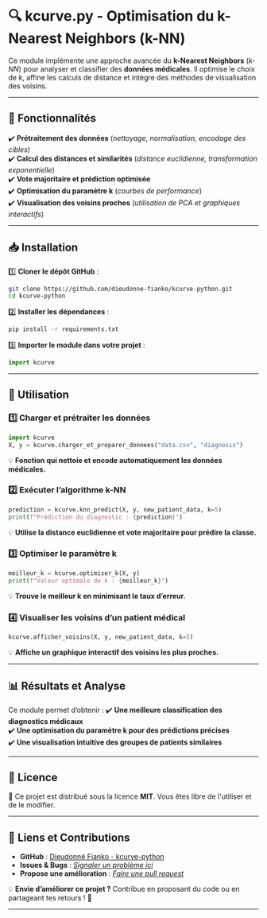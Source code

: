 
# **🔍 kcurve.py - Optimisation du k-Nearest Neighbors (k-NN)**  
Ce module implémente une approche avancée du **k-Nearest Neighbors** (_k-NN_) pour analyser et classifier des **données médicales**. Il optimise le choix de _k_, affine les calculs de distance et intègre des méthodes de visualisation des voisins.

---

## **📌 Fonctionnalités**
✔️ **Prétraitement des données** (_nettoyage, normalisation, encodage des cibles_)  
✔️ **Calcul des distances et similarités** (_distance euclidienne, transformation exponentielle_)  
✔️ **Vote majoritaire et prédiction optimisée**  
✔️ **Optimisation du paramètre k** (_courbes de performance_)  
✔️ **Visualisation des voisins proches** (_utilisation de PCA et graphiques interactifs_)  

---

## **📥 Installation**
1️⃣ **Cloner le dépôt GitHub** :
```bash
git clone https://github.com/dieudonne-fianko/kcurve-python.git
cd kcurve-python
```
2️⃣ **Installer les dépendances** :
```bash
pip install -r requirements.txt
```
3️⃣ **Importer le module dans votre projet** :
```python
import kcurve
```

---

## **🚀 Utilisation**
### **1️⃣ Charger et prétraiter les données**
```python
import kcurve
X, y = kcurve.charger_et_preparer_donnees("data.csv", "diagnosis")
```
💡 **Fonction qui nettoie et encode automatiquement les données médicales.**

### **2️⃣ Exécuter l’algorithme k-NN**
```python
prediction = kcurve.knn_predict(X, y, new_patient_data, k=5)
print(f"Prédiction du diagnostic : {prediction}")
```
💡 **Utilise la distance euclidienne et vote majoritaire pour prédire la classe.**

### **3️⃣ Optimiser le paramètre k**
```python
meilleur_k = kcurve.optimiser_k(X, y)
print(f"Valeur optimale de k : {meilleur_k}")
```
💡 **Trouve le meilleur k en minimisant le taux d’erreur.**

### **4️⃣ Visualiser les voisins d’un patient médical**
```python
kcurve.afficher_voisins(X, y, new_patient_data, k=5)
```
💡 **Affiche un graphique interactif des voisins les plus proches.**

---

## **📊 Résultats et Analyse**
Ce module permet d’obtenir :
✔️ **Une meilleure classification des diagnostics médicaux**  
✔️ **Une optimisation du paramètre k pour des prédictions précises**  
✔️ **Une visualisation intuitive des groupes de patients similaires**  

---

## **📄 Licence**
📜 Ce projet est distribué sous la licence **MIT**. Vous êtes libre de l'utiliser et de le modifier.  

---

## **🔗 Liens et Contributions**
- **GitHub** : [Dieudonné Fianko - kcurve-python](https://github.com/dieudonne-fianko/kcurve-python)  
- **Issues & Bugs** : [_Signaler un problème ici_](https://github.com/dieudonne-fianko/kcurve-python/issues)  
- **Propose une amélioration** : [_Faire une pull request_](https://github.com/dieudonne-fianko/kcurve-python/pulls)  

💡 **Envie d’améliorer ce projet ?** Contribue en proposant du code ou en partageant tes retours ! 🚀  

---
